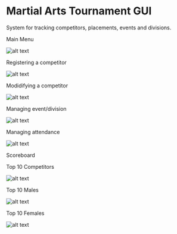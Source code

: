 # Martial Arts Tournament GUI 
System for tracking competitors, placements, events and divisions.

Main Menu

![alt text](https://github.com/DavidL93/MartialArtsTournament/blob/master/screenshots/main_menu.PNG)

Registering a competitor

![alt text](https://github.com/DavidL93/MartialArtsTournament/blob/master/screenshots/add_competitor.PNG)

Modidifying a competitor

![alt text](https://github.com/DavidL93/MartialArtsTournament/blob/master/screenshots/mod_competitor.PNG)

Managing event/division

![alt text](https://github.com/DavidL93/MartialArtsTournament/blob/master/screenshots/event_managment.PNG)

Managing attendance

![alt text](https://github.com/DavidL93/MartialArtsTournament/blob/master/screenshots/attendance_check.PNG)

Scoreboard

Top 10 Competitors

![alt text](https://github.com/DavidL93/MartialArtsTournament/blob/master/screenshots/top_10.PNG)

Top 10 Males

![alt text](https://github.com/DavidL93/MartialArtsTournament/blob/master/screenshots/top_male.PNG)

Top 10 Females

![alt text](https://github.com/DavidL93/MartialArtsTournament/blob/master/screenshots/top_female.PNG)
